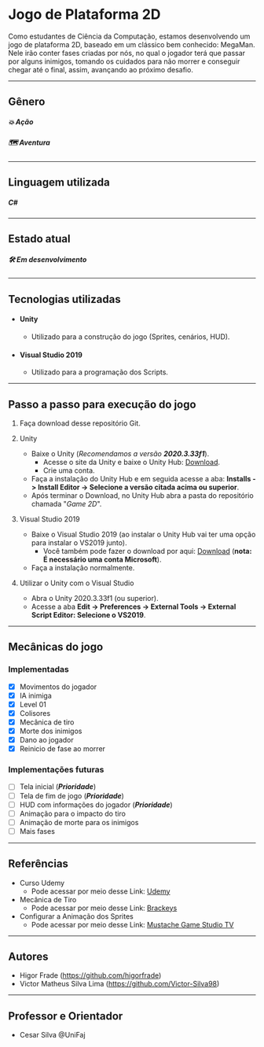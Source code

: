 # Jogo de Plataforma 2D
Como estudantes de Ciência da Computação, estamos desenvolvendo um jogo de plataforma 2D, baseado em um clássico bem conhecido: MegaMan. <br>
Nele irão conter fases criadas por nós, no qual o jogador terá que passar por alguns inimigos, tomando os cuidados para não morrer e conseguir chegar até o final, assim, avançando ao próximo desafio.
<hr>

## Gênero
##### :boom: Ação
##### :world_map: Aventura
<hr>

## Linguagem utilizada
##### C#
<hr>

## Estado atual
##### :hammer_and_wrench: Em desenvolvimento
<hr>

## Tecnologias utilizadas
- #### Unity
  - Utilizado para a construção do jogo (Sprites, cenários, HUD).
- #### Visual Studio 2019
  - Utilizado para a programação dos Scripts.
<hr>

## Passo a passo para execução do jogo
1. Faça download desse repositório Git.

2. Unity
   - Baixe o Unity (_Recomendamos a versão **2020.3.33f1**_).
     - Acesse o site da Unity e baixe o Unity Hub: [Download](https://unity3d.com/pt/get-unity/download).
     - Crie uma conta.
   - Faça a instalação do Unity Hub e em seguida acesse a aba: **Installs -> Install Editor -> Selecione a versão citada acima ou superior**.
   - Após terminar o Download, no Unity Hub abra a pasta do repositório chamada "_Game 2D_".

3. Visual Studio 2019
   - Baixe o Visual Studio 2019 (ao instalar o Unity Hub vai ter uma opção para instalar o VS2019 junto).
     - Você também pode fazer o download por aqui: [Download](https://visualstudio.microsoft.com/pt-br/vs/older-downloads/) (**nota: É necessário uma conta Microsoft**).
   - Faça a instalação normalmente.

4. Utilizar o Unity com o Visual Studio
   - Abra o Unity 2020.3.33f1 (ou superior).
   - Acesse a aba **Edit -> Preferences -> External Tools -> External Script Editor: Selecione o VS2019**.
<hr>

## Mecânicas do jogo
### Implementadas
- [X] Movimentos do jogador
- [X] IA inimiga
- [X] Level 01
- [X] Colisores
- [X] Mecânica de tiro
- [X] Morte dos inimigos
- [X] Dano ao jogador
- [X] Reinicio de fase ao morrer

### Implementações futuras
- [ ] Tela inicial (**_Prioridade_**)
- [ ] Tela de fim de jogo (**_Prioridade_**)
- [ ] HUD com informações do jogador (**_Prioridade_**)
- [ ] Animação para o impacto do tiro
- [ ] Animação de morte para os inimigos
- [ ] Mais fases
<hr>

## Referências
- Curso Udemy
  - Pode acessar por meio desse Link: [Udemy](https://www.udemy.com/course/aprenda-criar-jogos-com-unity-na-pratica/)
- Mecânica de Tiro
  - Pode acessar por meio desse Link: [Brackeys](https://www.youtube.com/watch?v=wkKsl1Mfp5M)
- Configurar a Animação dos Sprites
  - Pode acessar por meio desse Link: [Mustache Game Studio TV](https://www.youtube.com/watch?v=wkKsl1Mfp5M)
<hr>

## Autores
- Higor Frade (https://github.com/higorfrade)
- Victor Matheus Silva Lima (https://github.com/Victor-Silva98)
<hr>

## Professor e Orientador
- Cesar Silva @UniFaj
